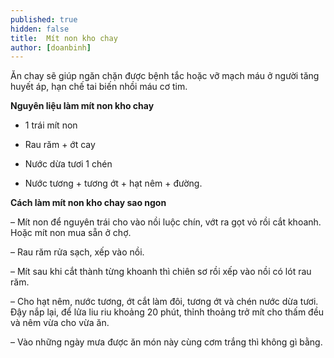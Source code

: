 ```yaml
---
published: true
hidden: false
title:  Mít non kho chay
author: [doanbinh] 
---
```

Ăn chay sẽ giúp ngăn chặn được bệnh tắc hoặc vỡ mạch máu ở người tăng huyết áp, hạn chế tai biến nhồi máu cơ tim.

**Nguyên liệu làm mít non kho chay**

+ 1 trái mít non

+ Rau răm + ớt cay

+ Nước dừa tươi 1 chén

+ Nước tương + tương ớt + hạt nêm + đường.

**Cách làm mít non kho chay sao ngon**

– Mít non để nguyên trái cho vào nồi luộc chín, vớt ra gọt vỏ rồi cắt khoanh. Hoặc mít non mua sẵn ở chợ.

– Rau răm rửa sạch, xếp vào nồi.

– Mít sau khi cắt thành từng khoanh thì chiên sơ rồi xếp vào nồi có lót rau răm.

– Cho hạt nêm, nước tương, ớt cắt làm đôi, tương ớt và chén nước dừa tươi. Đậy nắp lại, để lửa liu riu khoảng 20 phút, thỉnh thoảng trở mít cho thấm đều và nêm vừa cho vừa ăn.

– Vào những ngày mưa được ăn món này cùng cơm trắng thì không gì bằng.
